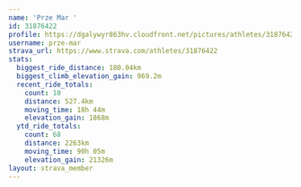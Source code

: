 ```yaml
---
name: 'Prze Mar '
id: 31876422
profile: https://dgalywyr863hv.cloudfront.net/pictures/athletes/31876422/22548952/4/large.jpg
username: prze-mar
strava_url: https://www.strava.com/athletes/31876422
stats:
  biggest_ride_distance: 180.04km
  biggest_climb_elevation_gain: 969.2m
  recent_ride_totals:
    count: 10
    distance: 527.4km
    moving_time: 18h 44m
    elevation_gain: 1868m
  ytd_ride_totals:
    count: 68
    distance: 2263km
    moving_time: 90h 05m
    elevation_gain: 21326m
layout: strava_member
--- 
```

